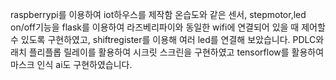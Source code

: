 raspberrypi를 이용하여 iot하우스를 제작함
온습도와 같은 센서, stepmotor,led on/off기능을 flask를 이용하여 라즈베리파이와 동일한 wifi에
연결되어 있을 때 제어할 수 있도록 구현하였고, shiftregister를 이용해 여러 led를 연결해 보았습니다.
PDLC와 래치 플리플롭 릴레이를 활용하여 시크릿 스크린을 구현하였고 tensorflow를 활용하여 마스크 인식 ai도 구현하였습니다.
